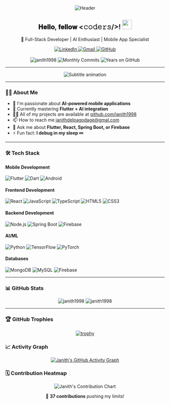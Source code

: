 <div align="center">
  <img src="https://capsule-render.vercel.app/api?type=waving&color=gradient&height=200&section=header&text=Janith%20Kavishka&fontSize=50&fontAlignY=35&animation=fadeIn" alt="Header" />
  
  <h2>𝐇𝐞𝐥𝐥𝐨, 𝐟𝐞𝐥𝐥𝐨𝐰 <𝚌𝚘𝚍𝚎𝚛𝚜/>! <img src="https://media.giphy.com/media/hvRJCLFzcasrR4ia7z/giphy.gif" width="30px"></h2>
  
  <p>🚀 Full-Stack Developer | AI Enthusiast | Mobile App Specialist</p> 

  
  <div>
    <a href="https://www.linkedin.com/in/janith-kavishka/">
      <img src="https://img.shields.io/badge/LinkedIn-0077B5?style=for-the-badge&logo=linkedin&logoColor=white" alt="LinkedIn"/>
    </a>
    <a href="mailto:janithdelpagodage@gmail.com">
      <img src="https://img.shields.io/badge/Gmail-D14836?style=for-the-badge&logo=gmail&logoColor=white" alt="Gmail"/>
    </a>
    <a href="https://github.com/janith1998">
      <img src="https://img.shields.io/badge/GitHub-100000?style=for-the-badge&logo=github&logoColor=white" alt="GitHub"/>
    </a>

  </div>
  <br
    <a>
       <img src="https://komarev.com/ghpvc/?username=janith1998&label=Profile+Views&color=0e75b6&style=flat" alt="janith1998" />
        <img src="https://badges.pufler.dev/commits/monthly/janith1998" alt="Monthly Commits">
  <img src="https://badges.pufler.dev/years/janith1998" alt="Years on GitHub">
    </a>
</div>

---

<div align="center">
  <img src="https://readme-typing-svg.demolab.com?font=JetBrains+Mono&weight=600&size=20&duration=3000&pause=1000&color=1E88E5&background=FFFFFF00&center=true&vCenter=true&width=500&lines=𝐁𝐮𝐢𝐥𝐝𝐢𝐧𝐠+𝐢𝐧𝐧𝐨𝐯𝐚𝐭𝐢𝐯𝐞+𝐬𝐨𝐥𝐮𝐭𝐢𝐨𝐧𝐬+𝐰𝐢𝐭𝐡+𝐜𝐨𝐝𝐞;𝐅𝐥𝐮𝐭𝐭𝐞𝐫++&+𝐀𝐈+𝐢𝐧𝐭𝐞𝐠𝐫𝐚𝐭𝐢𝐨𝐧" alt="Subtitle animation" />
</div>

---

### 🧑‍💻 About Me

- 🔭 I'm passionate about **AI-powered mobile applications**
- 🌱 Currently mastering **Flutter + AI integration**
- 👨‍💻 All of my projects are available at [github.com/janith1998](https://github.com/janith1998)
- 📫 How to reach me janithdelpagodage@gmal.com
- 💬 Ask me about **Flutter, React, Spring Boot, or Firebase**
- ⚡ Fun fact: **I debug in my sleep 💤**

---

### 🛠️ Tech Stack

#### Mobile Development
![Flutter](https://img.shields.io/badge/Flutter-02569B?style=for-the-badge&logo=flutter&logoColor=white)
![Dart](https://img.shields.io/badge/Dart-0175C2?style=for-the-badge&logo=dart&logoColor=white)
![Android](https://img.shields.io/badge/Android-3DDC84?style=for-the-badge&logo=android&logoColor=white)

#### Frontend Development
![React](https://img.shields.io/badge/React-20232A?style=for-the-badge&logo=react&logoColor=61DAFB)
![JavaScript](https://img.shields.io/badge/JavaScript-F7DF1E?style=for-the-badge&logo=javascript&logoColor=black)
![TypeScript](https://img.shields.io/badge/TypeScript-007ACC?style=for-the-badge&logo=typescript&logoColor=white)
![HTML5](https://img.shields.io/badge/HTML5-E34F26?style=for-the-badge&logo=html5&logoColor=white)
![CSS3](https://img.shields.io/badge/CSS3-1572B6?style=for-the-badge&logo=css3&logoColor=white)

#### Backend Development
![Node.js](https://img.shields.io/badge/Node.js-339933?style=for-the-badge&logo=nodedotjs&logoColor=white)
![Spring Boot](https://img.shields.io/badge/Spring_Boot-6DB33F?style=for-the-badge&logo=spring&logoColor=white)
![Firebase](https://img.shields.io/badge/Firebase-FFCA28?style=for-the-badge&logo=firebase&logoColor=black)

#### AI/ML
![Python](https://img.shields.io/badge/Python-3776AB?style=for-the-badge&logo=python&logoColor=white)
![TensorFlow](https://img.shields.io/badge/TensorFlow-FF6F00?style=for-the-badge&logo=tensorflow&logoColor=white)
![PyTorch](https://img.shields.io/badge/PyTorch-EE4C2C?style=for-the-badge&logo=pytorch&logoColor=white)

#### Databases
![MongoDB](https://img.shields.io/badge/MongoDB-47A248?style=for-the-badge&logo=mongodb&logoColor=white)
![MySQL](https://img.shields.io/badge/MySQL-4479A1?style=for-the-badge&logo=mysql&logoColor=white)
![Firebase](https://img.shields.io/badge/Firebase-039BE5?style=for-the-badge&logo=Firebase&logoColor=white)

---

### 📊 GitHub Stats

<div align="center">
  
  <img src="https://github-readme-stats.vercel.app/api/top-langs?username=janith1998&show_icons=true&locale=en&layout=compact" alt="janith1998" />


  <img src="https://github-readme-stats.vercel.app/api?username=janith1998&show_icons=true&locale=en" alt="janith1998" />
</div>

---

### 🏆 GitHub Trophies

<div align="center" style="margin: 20px 0;">

[![trophy](https://github-profile-trophy.vercel.app/?username=janith1998&theme=onedark&row=2&column=4)](https://github.com/ryo-ma/github-profile-trophy)

</div>

### 📈 Activity Graph

<div align="center">
  
[![Janith's GitHub Activity Graph](https://github-readme-activity-graph.vercel.app/graph?username=janith1998&theme=github-light&hide_border=true&area=true)](https://github.com/ashutosh00710/github-readme-activity-graph)

</div>

### 🗓 Contribution Heatmap


<div align="center">
<p align="center">
  <img src="https://ghchart.rshah.org/janith1998" alt="Janith's Contribution Chart" />
</p>
</div>


  <div align="center">
    <p>🎯 <b>37 contributions</b> pushing my limits!</p>
  </div>
  
  
